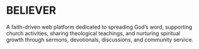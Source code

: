 # BELIEVER
A faith-driven web platform dedicated to spreading God’s word, supporting church activities, sharing theological teachings, and nurturing spiritual growth through sermons, devotionals, discussions, and community service.
